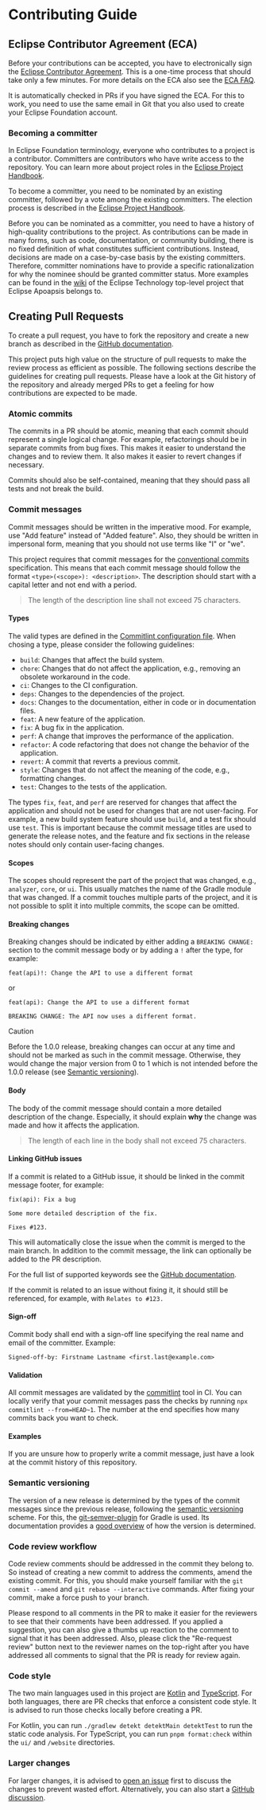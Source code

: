 # Contributing Guide

## Eclipse Contributor Agreement (ECA)

Before your contributions can be accepted, you have to electronically sign the [Eclipse Contributor Agreement](https://www.eclipse.org/legal/ECA.php).
This is a one-time process that should take only a few minutes.
For more details on the ECA also see the [ECA FAQ](https://www.eclipse.org/legal/ecafaq.php).

It is automatically checked in PRs if you have signed the ECA.
For this to work, you need to use the same email in Git that you also used to create your Eclipse Foundation account. 

### Becoming a committer

In Eclipse Foundation terminology, everyone who contributes to a project is a contributor.
Committers are contributors who have write access to the repository.
You can learn more about project roles in the [Eclipse Project Handbook](https://www.eclipse.org/projects/handbook/#roles).

To become a committer, you need to be nominated by an existing committer, followed by a vote among the existing committers.
The election process is described in the [Eclipse Project Handbook](https://www.eclipse.org/projects/handbook/#elections-committer).

Before you can be nominated as a committer, you need to have a history of high-quality contributions to the project.
As contributions can be made in many forms, such as code, documentation, or community building, there is no fixed definition of what constitutes sufficient contributions.
Instead, decisions are made on a case-by-case basis by the existing committers.
Therefore, committer nominations have to provide a specific rationalization for why the nominee should be granted committer status.
More examples can be found in the [wiki](https://wiki.eclipse.org/Technology) of the Eclipse Technology top-level project that Eclipse Apoapsis belongs to. 

## Creating Pull Requests

To create a pull request, you have to fork the repository and create a new branch as described in the [GitHub documentation](https://docs.github.com/en/pull-requests/collaborating-with-pull-requests/proposing-changes-to-your-work-with-pull-requests/creating-a-pull-request-from-a-fork).

This project puts high value on the structure of pull requests to make the review process as efficient as possible.
The following sections describe the guidelines for creating pull requests.
Please have a look at the Git history of the repository and already merged PRs to get a feeling for how contributions are expected to be made.

### Atomic commits

The commits in a PR should be atomic, meaning that each commit should represent a single logical change.
For example, refactorings should be in separate commits from bug fixes.
This makes it easier to understand the changes and to review them.
It also makes it easier to revert changes if necessary.

Commits should also be self-contained, meaning that they should pass all tests and not break the build.

### Commit messages

Commit messages should be written in the imperative mood.
For example, use "Add feature" instead of "Added feature".
Also, they should be written in impersonal form, meaning that you should not use terms like "I" or "we".

This project requires that commit messages for the [conventional commits](https://www.conventionalcommits.org/) specification.
This means that each commit message should follow the format `<type>(<scope>): <description>`.
The description should start with a capital letter and not end with a period.

> The length of the description line shall not exceed 75 characters.

#### Types

The valid types are defined in the [Commitlint configuration file](.commitlintrc.yml).
When chosing a type, please consider the following guidelines:

* `build`: Changes that affect the build system.
* `chore`: Changes that do not affect the application, e.g., removing an obsolete workaround in the code.
* `ci`: Changes to the CI configuration.
* `deps`: Changes to the dependencies of the project.
* `docs`: Changes to the documentation, either in code or in documentation files.
* `feat`: A new feature of the application.
* `fix`: A bug fix in the application.
* `perf`: A change that improves the performance of the application.
* `refactor`: A code refactoring that does not change the behavior of the application.
* `revert`: A commit that reverts a previous commit.
* `style`: Changes that do not affect the meaning of the code, e.g., formatting changes.
* `test`: Changes to the tests of the application.

The types `fix`, `feat`, and `perf` are reserved for changes that affect the application and should not be used for changes that are not user-facing.
For example, a new build system feature should use `build`, and a test fix should use `test`.
This is important because the commit message titles are used to generate the release notes, and the feature and fix sections in the release notes should only contain user-facing changes.

#### Scopes

The scopes should represent the part of the project that was changed, e.g., `analyzer`, `core`, or `ui`.
This usually matches the name of the Gradle module that was changed.
If a commit touches multiple parts of the project, and it is not possible to split it into multiple commits, the scope can be omitted.

#### Breaking changes

Breaking changes should be indicated by either adding a `BREAKING CHANGE:` section to the commit message body or by adding a `!` after the type, for example:

```
feat(api)!: Change the API to use a different format
```

or

```
feat(api): Change the API to use a different format

BREAKING CHANGE: The API now uses a different format.
```

> [!CAUTION]
> Before the 1.0.0 release, breaking changes can occur at any time and should not be marked as such in the commit message.
> Otherwise, they would change the major version from 0 to 1 which is not intended before the 1.0.0 release (see [Semantic versioning](#semantic-versioning)).

#### Body

The body of the commit message should contain a more detailed description of the change.
Especially, it should explain **why** the change was made and how it affects the application.

> The length of each line in the body shall not exceed 75 characters.

#### Linking GitHub issues

If a commit is related to a GitHub issue, it should be linked in the commit message footer, for example:

```
fix(api): Fix a bug

Some more detailed description of the fix.

Fixes #123.
```

This will automatically close the issue when the commit is merged to the main branch.
In addition to the commit message, the link can optionally be added to the PR description.

For the full list of supported keywords see the [GitHub documentation](https://docs.github.com/en/issues/tracking-your-work-with-issues/using-issues/linking-a-pull-request-to-an-issue#linking-a-pull-request-to-an-issue-using-a-keyword).

If the commit is related to an issue without fixing it, it should still be referenced, for example, with `Relates to #123.`

#### Sign-off

Commit body shall end with a sign-off line specifying the real name and email 
of the committer. Example:
```
Signed-off-by: Firstname Lastname <first.last@example.com>
```

#### Validation

All commit messages are validated by the [commitlint](https://commitlint.js.org/) tool in CI.
You can locally verify that your commit messages pass the checks by running `npx commitlint --from=HEAD~1`.
The number at the end specifies how many commits back you want to check.

#### Examples

If you are unsure how to properly write a commit message, just have a look at the commit history of this repository.

### Semantic versioning

The version of a new release is determined by the types of the commit messages since the previous release, following the [semantic versioning](https://semver.org/) scheme.
For this, the [git-semver-plugin](https://github.com/jmongard/Git.SemVersioning.Gradle) for Gradle is used.
Its documentation provides a [good overview](https://github.com/jmongard/Git.SemVersioning.Gradle?tab=readme-ov-file#example-of-how-version-is-calculated) of how the version is determined.

### Code review workflow

Code review comments should be addressed in the commit they belong to.
So instead of creating a new commit to address the comments, amend the existing commit.
For this, you should make yourself familiar with the `git commit --amend` and `git rebase --interactive` commands.
After fixing your commit, make a force push to your branch.

Please respond to all comments in the PR to make it easier for the reviewers to see that their comments have been addressed.
If you applied a suggestion, you can also give a thumbs up reaction to the comment to signal that it has been addressed.
Also, please click the "Re-request review" button next to the reviewer names on the top-right after you have addressed all comments to signal that the PR is ready for review again.

### Code style

The two main languages used in this project are [Kotlin](https://kotlinlang.org/) and [TypeScript](https://www.typescriptlang.org/).
For both languages, there are PR checks that enforce a consistent code style.
It is advised to run those checks locally before creating a PR.

For Kotlin, you can run `./gradlew detekt detektMain detektTest` to run the static code analysis.
For TypeScript, you can run `pnpm format:check` within the `ui/` and `/website` directories.

### Larger changes

For larger changes, it is advised to [open an issue](https://github.com/eclipse-apoapsis/ort-server/issues/new) first to discuss the changes to prevent wasted effort.
Alternatively, you can also start a [GitHub discussion](https://github.com/eclipse-apoapsis/ort-server/discussions).
